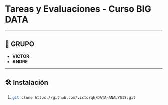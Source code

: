 # Tareas y Evaluaciones - Curso BIG DATA


---

## 🚀 GRUPO

- **VICTOR**
- **ANDRE**

---

## 🛠️ Instalación

1. 
   ```bash
   git clone https://github.com/victorqh/DATA-ANALYSIS.git
